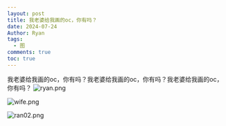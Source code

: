 ```yaml
---
layout: post
title: 我老婆给我画的oc，你有吗？
date: 2024-07-24
Author: Ryan
tags:
  - 图
comments: true
toc: true
---
```

我老婆给我画的oc，你有吗？我老婆给我画的oc，你有吗？我老婆给我画的oc，你有吗？
![ryan.png](https://s2.loli.net/2024/07/24/mOiSt34pdoxkc7q.png)


![wife.png](https://s2.loli.net/2024/07/24/SVxLo8Ki4IYb6Bz.png)


![ran02.png](https://s2.loli.net/2024/07/28/S1C3yABQ72GrNjU.png)

